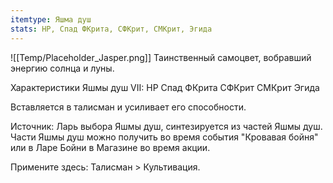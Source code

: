 ```yaml
---
itemtype: Яшма душ
stats: HP, Спад ФКрита, СФКрит, СМКрит, Эгида
---
```

![[Temp/Placeholder_Jasper.png]]
Таинственный самоцвет, вобравший энергию солнца и луны.

Характеристики Яшмы душ VII:
HP
Спад ФКрита
СФКрит
СМКрит
Эгида

Вставляется в талисман и усиливает его способности.

Источник: Ларь выбора Яшмы душ, синтезируется из частей Яшмы душ. Части Яшмы душ можно получить во время события "Кровавая бойня" или в Ларе Бойни в Магазине во время акции.

Примените здесь: Талисман > Культивация.
